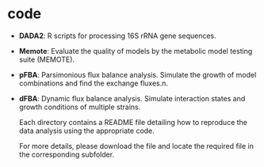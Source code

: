 # code

- **DADA2**: R scripts for processing 16S rRNA gene sequences.

- **Memote**: Evaluate the quality of models by the metabolic model testing suite (MEMOTE).

- **pFBA**: Parsimonious flux balance analysis. Simulate the growth of model combinations and find the exchange fluxes.n.

- **dFBA**: Dynamic flux balance analysis. Simulate interaction states and growth conditions of multiple strains.




  Each directory contains a README file detailing how to reproduce the data analysis using the appropriate code.				
  
  For more details, please download the file and locate the required file in the corresponding subfolder.  
